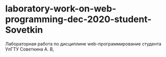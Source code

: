 # laboratory-work-on-web-programming-dec-2020-student-Sovetkin
Лабораторная работа по дисциплине web-программирование студента УлГТУ Советкина А. В,
